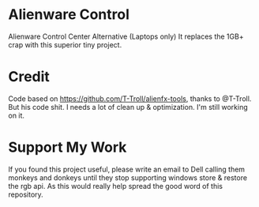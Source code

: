 # Alienware Control
Alienware Control Center Alternative (Laptops only)
It replaces the 1GB+ crap with this superior tiny project.

# Credit
Code based on https://github.com/T-Troll/alienfx-tools, thanks to @T-Troll.
But his code shit. I needs a lot of clean up & optimization. I'm still working on it.

# Support My Work
If you found this project useful, please write an email to Dell calling them monkeys and donkeys until they stop supporting windows store & restore the rgb api. As this would really help spread the good word of this repository.
